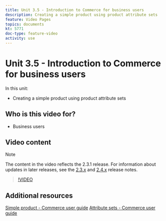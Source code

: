 ```yaml
---
title: Unit 3.5 - Introduction to Commerce for business users
description: Creating a simple product using product attribute sets
feature: Video Pages
topics: documents
kt: 5771
doc-type: feature-video
activity: use
---
```


# Unit 3.5 - Introduction to Commerce for business users

In this unit:

- Creating a simple product using product attribute sets


## Who is this video for?

- Business users

## Video content

>[!NOTE]
>
>The content in the video reflects the 2.3.1 release. For information about updates in later releases, see the [ 2.3.x](https://devdocs.magento.com/guides/v2.3/release-notes/bk-release-notes.html) and [2.4.x](https://devdocs.magento.com/guides/v2.4/release-notes/bk-release-notes.html) release notes.

>[!VIDEO](https://video.tv.adobe.com/v/35956?quality=12&learn=on)

## Additional resources

[Simple product - Commerce user guide](https://docs.magento.com/user-guide/catalog/product-create-simple.html)
[Attribute sets - Commerce user guide](https://docs.magento.com/user-guide/stores/attribute-sets.html)
